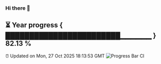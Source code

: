 ### Hi there 👋
⏳ Year progress { ████████████████████████▁▁▁▁▁▁ } 82.13 %
---
⏰ Updated on Mon, 27 Oct 2025 18:13:53 GMT
![Progress Bar CI](https://github.com/Moyi321/Moyi321/workflows/Progress%20Bar%20CI/badge.svg)
